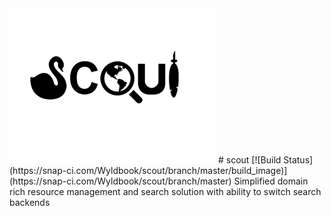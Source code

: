 <img src="scout.png" alt="Scout" width="330" height="248">
# scout  [![Build Status](https://snap-ci.com/Wyldbook/scout/branch/master/build_image)](https://snap-ci.com/Wyldbook/scout/branch/master)
Simplified domain rich resource management and search solution with ability to switch search backends
